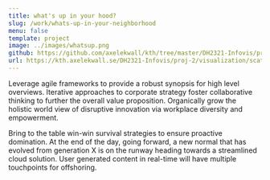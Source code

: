 ```yaml
---
title: what's up in your hood?
slug: /work/whats-up-in-your-neighborhood
menu: false
template: project
image: ../images/whatsup.png
github: https://github.com/axelekwall/kth/tree/master/DH2321-Infovis/proj-2
url: https://kth.axelekwall.se/DH2321-Infovis/proj-2/visualization/scatter
---
```

Leverage agile frameworks to provide a robust synopsis for high level overviews. Iterative approaches to corporate strategy foster collaborative thinking to further the overall value proposition. Organically grow the holistic world view of disruptive innovation via workplace diversity and empowerment.

Bring to the table win-win survival strategies to ensure proactive domination. At the end of the day, going forward, a new normal that has evolved from generation X is on the runway heading towards a streamlined cloud solution. User generated content in real-time will have multiple touchpoints for offshoring.